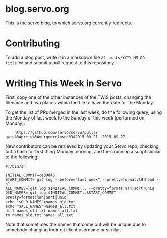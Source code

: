 # blog.servo.org

This is the servo blog, to which [servo.org](https://github.com/servo/servo.org)
currently redirects. 

# Contributing

To add a blog post, write it in a markdown file at `_posts/YYYY-MM-DD-title.md`
and submit a pull request to this repository.

# Writing This Week in Servo

First, copy one of the other instances of the TWiS posts, changing the filename and two
places within the file to have the date for the Monday.

To get the list of PRs merged in the last week, do the following query, using the Monday of last week to the
Sunday of this week (performed on Monday):
```
    https://github.com/servo/servo/pulls?q=is%3Apr+is%3Amerged+closed%3A2015-09-21..2015-09-27
```

New contributors can be retrieved by updating your Servo repo, checking out a hash for first thing
Monday morning, and then running a script similar to the following:

```
#!/bin/sh

INITIAL_COMMIT=ce30d45
START_COMMIT=`git log --before="last week" --pretty=format:%H|head -n1`
ALL_NAMES=`git log $INITIAL_COMMIT.. --pretty=format:%an|sort|uniq`
OLD_NAMES=`git log $INITIAL_COMMIT..$START_COMMIT --pretty=format:%an|sort|uniq`
echo "$OLD_NAMES">names_old.txt
echo "$ALL_NAMES">names_all.txt
diff names_old.txt names_all.txt
rm names_old.txt names_all.txt
```

Note that sometimes the names that come out will be unique due to somebody changing their
git client username or similar.
